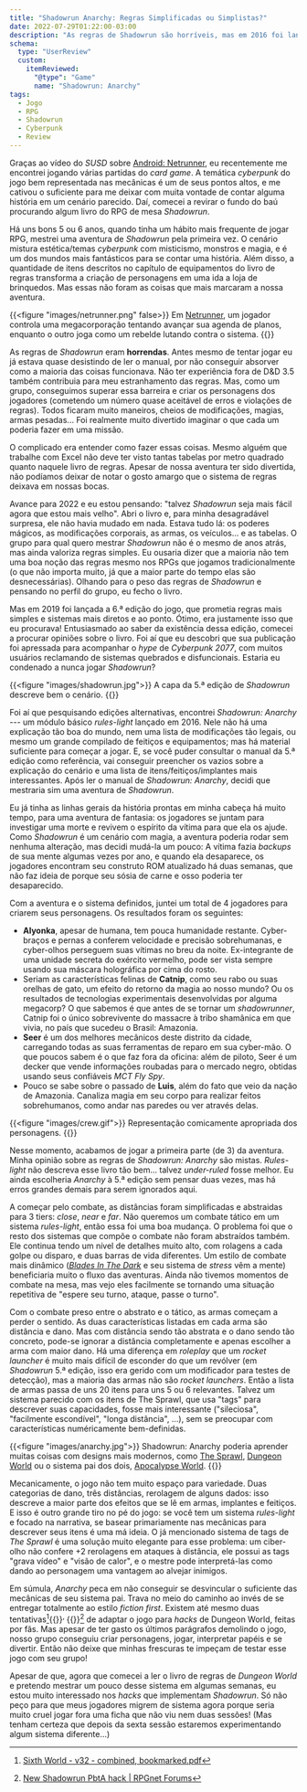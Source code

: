 ```yaml
---
title: "Shadowrun Anarchy: Regras Simplificadas ou Simplistas?"
date: 2022-07-29T01:22:00-03:00
description: "As regras de Shadowrun são horríveis, mas em 2016 foi lançado o Anarchy: uma versão mais simplificada das regras que prometia maior foco na narrativa."
schema:
  type: "UserReview"
  custom:
    itemReviewed:
      "@type": "Game"
      name: "Shadowrun: Anarchy"
tags:
  - Jogo
  - RPG
  - Shadowrun
  - Cyberpunk
  - Review
---
```


Graças ao vídeo do *SUSD* sobre [Android: Netrunner](https://www.youtube.com/watch?v=Ev24b_17-Po), eu recentemente me encontrei jogando várias partidas do *card game*. A temática *cyberpunk* do jogo bem representada nas mecânicas é um de seus pontos altos, e me cativou o suficiente para me deixar com muita vontade de contar alguma história em um cenário parecido. Daí, comecei a revirar o fundo do baú procurando algum livro do RPG de mesa *Shadowrun*.

Há uns bons 5 ou 6 anos, quando tinha um hábito mais frequente de jogar RPG, mestrei uma aventura de *Shadowrun* pela primeira vez. O cenário mistura estética/temas *cyberpunk* com misticismo, monstros e magia, e é um dos mundos mais fantásticos para se contar uma história. Além disso, a quantidade de itens descritos no capítulo de equipamentos do livro de regras transforma a criação de personagens em uma ida a loja de brinquedos. Mas essas não foram as coisas que mais marcaram a nossa aventura.

{{<figure "images/netrunner.png" false>}}
  Em [Netrunner](https://nisei.net/), um jogador controla uma megacorporação tentando avançar sua agenda de planos, enquanto o outro joga como um rebelde lutando contra o sistema.
{{</figure>}}

As regras de *Shadowrun* eram **horrendas**. Antes mesmo de tentar jogar eu já estava quase desistindo de ler o manual, por não conseguir absorver como a maioria das coisas funcionava. Não ter experiência fora de D&D 3.5 também contribuia para meu estranhamento das regras. Mas, como um grupo, conseguimos superar essa barreira e criar os personagens dos jogadores (cometendo um número quase aceitável de erros e violações de regras). Todos ficaram muito maneiros, cheios de modificações, magias, armas pesadas... Foi realmente muito divertido imaginar o que cada um poderia fazer em uma missão.

O complicado era entender como fazer essas coisas. Mesmo alguém que trabalhe com Excel não deve ter visto tantas tabelas por metro quadrado quanto naquele livro de regras. Apesar de nossa aventura ter sido divertida, não podíamos deixar de notar o gosto amargo que o sistema de regras deixava em nossas bocas.

Avance para 2022 e eu estou pensando: "talvez *Shadowrun* seja mais fácil agora que estou mais velho". Abri o livro e, para minha desagradável surpresa, ele não havia mudado em nada. Estava tudo lá: os poderes mágicos, as modificações corporais, as armas, os veículos... e as tabelas. O grupo para qual quero mestrar *Shadowrun* não é o mesmo de anos atrás, mas ainda valoriza regras simples. Eu ousaria dizer que a maioria não tem uma boa noção das regras mesmo nos RPGs que jogamos tradicionalmente (o que não importa muito, já que a maior parte do tempo elas são desnecessárias). Olhando para o peso das regras de *Shadowrun* e pensando no perfil do grupo, eu fecho o livro.

Mas em 2019 foi lançada a 6.ª edição do jogo, que prometia regras mais simples e sistemas mais diretos e ao ponto. Ótimo, era justamente isso que eu procurava! Entusiasmado ao saber da existência dessa edição, comecei a procurar opiniões sobre o livro. Foi aí que eu descobri que sua publicação foi apressada para acompanhar o *hype* de *Cyberpunk 2077*, com muitos usuários reclamando de sistemas quebrados e disfuncionais. Estaria eu condenado a nunca jogar *Shadowrun*?

{{<figure "images/shadowrun.jpg">}}
  A capa da 5.ª edição de *Shadowrun* descreve bem o cenário.
{{</figure>}}

Foi aí que pesquisando edições alternativas, encontrei *Shadowrun: Anarchy* --- um módulo básico *rules-light* lançado em 2016. Nele não há uma explicação tão boa do mundo, nem uma lista de modificações tão legais, ou mesmo um grande compilado de feitiços e equipamentos; mas há material suficiente para começar a jogar. E, se você puder consultar o manual da 5.ª edição como referência, vai conseguir preencher os vazios sobre a explicação do cenário e uma lista de itens/feitiços/implantes mais interessantes. Após ler o manual de *Shadowrun: Anarchy*, decidi que mestraria sim uma aventura de *Shadowrun*.

Eu já tinha as linhas gerais da história prontas em minha cabeça há muito tempo, para uma aventura de fantasia: os jogadores se juntam para investigar uma morte e revivem o espírito da vítima para que ela os ajude. Como *Shadowrun* é um cenário com magia, a aventura poderia rodar sem nenhuma alteração, mas decidi mudá-la um pouco: A vítima fazia *backups* de sua mente algumas vezes por ano, e quando ela desaparece, os jogadores encontram seu construto ROM atualizado há duas semanas, que não faz ideia de porque seu sósia de carne e osso poderia ter desaparecido.

Com a aventura e o sistema definidos, juntei um total de 4 jogadores para criarem seus personagens. Os resultados foram os seguintes:

- **Alyonka**, apesar de humana, tem pouca humanidade restante. Cyber-braços e pernas a conferem velocidade e precisão sobrehumanas, e cyber-olhos perseguem suas vítimas no breu da noite. Ex-integrante de uma unidade secreta do exército vermelho, pode ser vista sempre usando sua máscara holográfica por cima do rosto.
- Seriam as características felinas de **Catnip**, como seu rabo ou suas orelhas de gato, um efeito do retorno da magia ao nosso mundo? Ou os resultados de tecnologias experimentais desenvolvidas por alguma megacorp? O que sabemos é que antes de se tornar um *shadowrunner*, Catnip foi o único sobrevivente do massacre à tribo shamânica em que vivia, no país que sucedeu o Brasil: Amazonia.
- **Seer** é um dos melhores mecânicos deste distrito da cidade, carregando todas as suas ferramentas de reparo em sua cyber-mão. O que poucos sabem é o que faz fora da oficina: além de piloto, Seer é um decker que vende informações roubadas para o mercado negro, obtidas usando seus confiáveis *MCT Fly Spy*.
- Pouco se sabe sobre o passado de **Luis**, além do fato que veio da nação de Amazonia. Canaliza magia em seu corpo para realizar feitos sobrehumanos, como andar nas paredes ou ver através delas.

{{<figure "images/crew.gif">}}
  Representação comicamente apropriada dos personagens.
{{</figure>}}

Nesse momento, acabamos de jogar a primeira parte (de 3) da aventura. Minha opinião sobre as regras de *Shadowrun: Anarchy* são mistas. *Rules-light* não descreva esse livro tão bem... talvez *under-ruled* fosse melhor. Eu ainda escolheria *Anarchy* à 5.ª edição sem pensar duas vezes, mas há erros grandes demais para serem ignorados aqui.

A começar pelo combate, as distâncias foram simplificadas e abstraidas para 3 tiers: *close*, *near* e *far*. Não queremos um combate tático em um sistema *rules-light*, então essa foi uma boa mudança. O problema foi que o resto dos sistemas que compõe o combate não foram abstraídos também. Ele continua tendo um nível de detalhes muito alto, com rolagens a cada golpe ou disparo, e duas barras de vida diferentes. Um estilo de combate mais dinâmico (*[Blades In The Dark](https://bladesinthedark.com/stress-trauma)* e seu sistema de *stress* vêm a mente) beneficiaria muito o fluxo das aventuras. Ainda não tivemos momentos de combate na mesa, mas vejo eles facilmente se tornando uma situação repetitiva de "espere seu turno, ataque, passe o turno".

Com o combate preso entre o abstrato e o tático, as armas começam a perder o sentido. As duas características listadas em cada arma são distância e dano. Mas com distância sendo tão abstrata e o dano sendo tão concreto, pode-se ignorar a distância completamente e apenas escolher a arma com maior dano. Há uma diferença em *roleplay* que um *rocket launcher* é muito mais difícil de esconder do que um revólver (em *Shadowrun* 5.ª edição, isso era gerido com um modificador para testes de detecção), mas a maioria das armas não são *rocket launchers*. Então a lista de armas passa de uns 20 itens para uns 5 ou 6 relevantes. Talvez um sistema parecido com os itens de The Sprawl, que usa "tags" para descrever suas capacidades, fosse mais interessante ("sileciosa", "facilmente escondível", "longa distância", ...), sem se preocupar com características numéricamente bem-definidas.

{{<figure "images/anarchy.jpg">}}
  Shadowrun: Anarchy poderia aprender muitas coisas com designs mais modernos, como [The Sprawl](https://www.drivethrurpg.com/product/171286/The-Sprawl----MIDNIGHT), [Dungeon World](https://dungeon-world.com/) ou o sistema pai dos dois, [Apocalypse World](http://apocalypse-world.com/).
{{</figure>}}

Mecanicamente, o jogo não tem muito espaço para variedade. Duas categorias de dano, três distâncias, rerolagem de alguns dados: isso descreve a maior parte dos efeitos que se lê em armas, implantes e feitiços. E isso é outro grande tiro no pé do jogo: se você tem um sistema *rules-light* e focado na narrativa, se basear primariamente nas mecânicas para descrever seus itens é uma má ideia. O já mencionado sistema de tags de *The Sprawl* é uma solução muito elegante para esse problema: um ciber-olho não confere +2 rerolagens em ataques à distância, ele possui as tags "grava vídeo" e "visão de calor", e o mestre pode interpretá-las como dando ao personagem uma vantagem ao alvejar inimigos.

Em súmula, *Anarchy* peca em não conseguir se desvincular o suficiente das mecânicas de seu sistema pai. Trava no meio do caminho ao invés de se entregar totalmente ao estilo *fiction first*. Existem até mesmo duas tentativas[^1]{{<html>}}<sup>, </sup>{{</html>}}[^2] de adaptar o jogo para *hacks* de Dungeon World, feitas por fãs. Mas apesar de ter gasto os últimos parágrafos demolindo o jogo, nosso grupo conseguiu criar personagens, jogar, interpretar papéis e se divertir. Então não deixe que minhas frescuras te impeçam de testar esse jogo com seu grupo!

Apesar de que, agora que comecei a ler o livro de regras de *Dungeon World* e pretendo mestrar um pouco desse sistema em algumas semanas, eu estou muito interessado nos *hacks* que implementam *Shadowrun*. Só não peço para que meus jogadores migrem de sistema agora porque seria muito cruel jogar fora uma ficha que não viu nem duas sessões! (Mas tenham certeza que depois da sexta sessão estaremos experimentando algum sistema diferente...)

[^1]: [Sixth World - v32 - combined, bookmarked.pdf](https://drive.google.com/file/d/1KGM7SWINY1DNv4QEOyojCbme8cY66uCQ/view)
[^2]: [New Shadowrun PbtA hack | RPGnet Forums](https://forum.rpg.net/index.php?threads/new-shadowrun-pbta-hack.765220/)